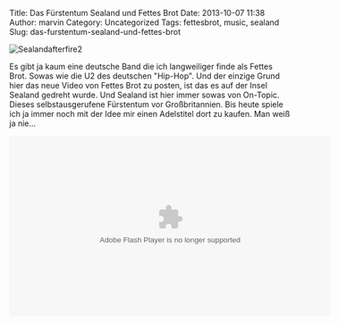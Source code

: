 Title: Das Fürstentum Sealand und Fettes Brot
Date: 2013-10-07 11:38
Author: marvin
Category: Uncategorized
Tags: fettesbrot, music, sealand
Slug: das-furstentum-sealand-und-fettes-brot

![Sealandafterfire2]({filename}/images/Sealandafterfire2.jpg)

Es gibt ja kaum eine deutsche Band die ich langweiliger finde als Fettes
Brot. Sowas wie die U2 des deutschen "Hip-Hop". Und der einzige Grund
hier das neue Video von Fettes Brot zu posten, ist das es auf der Insel
Sealand gedreht wurde. Und Sealand ist hier immer sowas von On-Topic.
Dieses selbstausgerufene Fürstentum vor Großbritannien. Bis heute spiele
ich ja immer noch mit der Idee mir einen Adelstitel dort zu kaufen. Man
weiß ja nie...

<p>
<object width="575" height="324">
<param name="movie" value="http://videoplayer.vevo.com/embed/Embedded?videoId=DEAH91300088&amp;playlist=false&amp;autoplay=0&amp;playerId=62FF0A5C-0D9E-4AC1-AF04-1D9E97EE3961 &amp;playerType=embedded&amp;env=0&amp;cultureName=en-US&amp;cultureIsRTL=False"></param><param name="wmode" value="transparent"></param><param name="bgcolor" value="#000000"></param><param name="allowFullScreen" value="true"></param><param name="allowScriptAccess" value="always"></param>

<embed src="http://videoplayer.vevo.com/embed/Embedded?videoId=DEAH91300088&amp;playlist=false&amp;autoplay=0&amp;playerId=62FF0A5C-0D9E-4AC1-AF04-1D9E97EE3961 &amp;playerType=embedded&amp;env=0&amp;cultureName=en-US&amp;cultureIsRTL=False" type="application/x-shockwave-flash" allowfullscreen="true" allowscriptaccess="always" width="575" height="324" bgcolor="#000000" wmode="transparent">
</embed>
</object>
</p>

